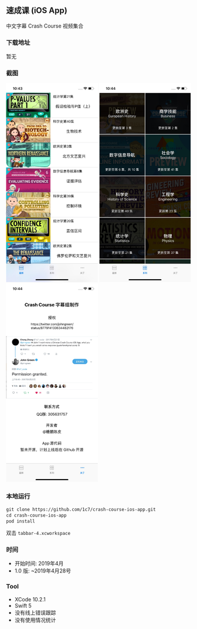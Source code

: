 ##  速成课 (iOS App)
中文字幕 Crash Course 视频集合

### 下载地址
暂无

### 截图
<p align="left">
<img src="/Screenshot/newest.jpg" width="250" />
<img src="/Screenshot/serie.jpg" width="250" /> 
<img src="/Screenshot/about.jpg" width="250" />
</p>

### 本地运行
```
git clone https://github.com/1c7/crash-course-ios-app.git
cd crash-course-ios-app
pod install
```
双击 `tabbar-4.xcworkspace`

### 时间
* 开始时间: 2019年4月
* 1.0 版: ~2019年4月28号

### Tool
* XCode 10.2.1
* Swift 5
* 没有线上错误跟踪
* 没有使用情况统计
